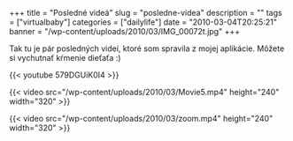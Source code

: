 +++
title = "Posledné videá"
slug = "posledne-videa"
description = ""
tags = ["virtualbaby"]
categories = ["dailylife"]
date = "2010-03-04T20:25:21"
banner = "/wp-content/uploads/2010/03/IMG_00072t.jpg"
+++

Tak tu je pár posledných videí, ktoré som spravila z mojej aplikácie. Môžete si vychutnať kŕmenie
dieťaťa :)

{{< youtube 579DGUiK0I4 >}}

{{< video src="/wp-content/uploads/2010/03/Movie5.mp4" height="240" width="320" >}}

{{< video src="/wp-content/uploads/2010/03/zoom.mp4" height="240" width="320" >}}

